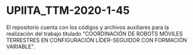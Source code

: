 # UPIITA_TTM-2020-1-45

El repositorio cuenta con los códigos y archivos auxiliares para la realización del trabajo titulado "COORDINACIÓN DE ROBOTS MÓVILES TERRESTRES
EN CONFIGURACIÓN LÍDER-SEGUIDOR CON FORMACIÓN VARIABLE".
